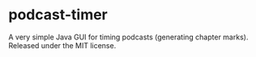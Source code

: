 podcast-timer
=============

A very simple Java GUI for timing podcasts (generating chapter marks). Released under the MIT license.